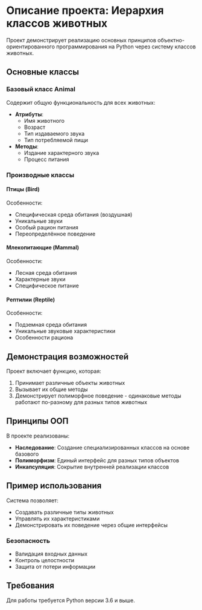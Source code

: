 # Описание проекта: Иерархия классов животных

Проект демонстрирует реализацию основных принципов объектно-ориентированного программирования на Python через систему классов животных.

## Основные классы

### Базовый класс Animal
Содержит общую функциональность для всех животных:
- **Атрибуты**:
  - Имя животного
  - Возраст
  - Тип издаваемого звука
  - Тип потребляемой пищи
- **Методы**:
  - Издание характерного звука
  - Процесс питания

### Производные классы

#### Птицы (Bird)
Особенности:
- Специфическая среда обитания (воздушная)
- Уникальные звуки
- Особый рацион питания
- Переопределённое поведение

#### Млекопитающие (Mammal)
Особенности:
- Лесная среда обитания
- Характерные звуки
- Специфическое питание

#### Рептилии (Reptile)
Особенности:
- Подземная среда обитания
- Уникальные звуковые характеристики
- Особенности рациона

## Демонстрация возможностей

Проект включает функцию, которая:
1. Принимает различные объекты животных
2. Вызывает их общие методы
3. Демонстрирует полиморфное поведение - одинаковые методы работают по-разному для разных типов животных

## Принципы ООП

В проекте реализованы:
- **Наследование**: Создание специализированных классов на основе базового
- **Полиморфизм**: Единый интерфейс для разных типов объектов
- **Инкапсуляция**: Сокрытие внутренней реализации классов

## Пример использования

Система позволяет:
- Создавать различные типы животных
- Управлять их характеристиками
- Демонстрировать их поведение через общие интерфейсы

### Безопасность
- Валидация входных данных
- Контроль целостности
- Защита от потери информации
  
## Требования
Для работы требуется Python версии 3.6 и выше.
